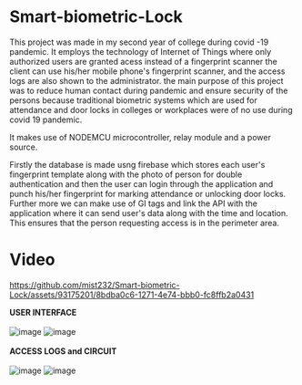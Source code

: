 # Smart-biometric-Lock
This project was made in my second year of college during covid -19 pandemic.
It employs the technology of Internet of Things where only authorized users are granted acess instead of a fingerprint scanner the client can use his/her mobile phone's fingerprint scanner, and the access logs are also shown to the administrator. the main purpose of this project was to reduce human contact during pandemic and ensure security of the persons because traditional biometric systems which are used for attendance and door locks in colleges or workplaces were of no use during covid 19 pandemic.


It makes use of NODEMCU microcontroller, relay module and a power source.


Firstly the database is made usng firebase which stores each user's fingerprint template along with the photo of person for double authentication and then the user can login through the application and punch his/her fingerprint for marking attendance or unlocking door locks. Further more we can make use of GI tags and link the API with the application where it can send user's data along with the time and location. This ensures that the person requesting access is in the perimeter area.
# **Video**


https://github.com/mist232/Smart-biometric-Lock/assets/93175201/8bdba0c6-1271-4e74-bbb0-fc8ffb2a0431


**USER INTERFACE**<br>
<br>
![image](https://user-images.githubusercontent.com/93175201/229305102-cfa7f663-bfb2-4053-acd8-a3a5a7369b04.png)
![image](https://user-images.githubusercontent.com/93175201/229304925-3180331f-be3a-44de-8678-783ac99cdcb4.png)<br><br>
**ACCESS LOGS and CIRCUIT**<br>
<br> 
![image](https://user-images.githubusercontent.com/93175201/229305146-f688bbf1-3bc7-4ab2-9851-fc96ef917059.png)   ![image](https://user-images.githubusercontent.com/93175201/229305194-91f1088a-8cd4-4aa9-be9f-19f6982d93b5.png)



